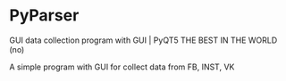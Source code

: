 # PyParser
 GUI data collection program with GUI | PyQT5
THE BEST IN THE WORLD (no)

A simple program with GUI for collect data from FB, INST, VK
